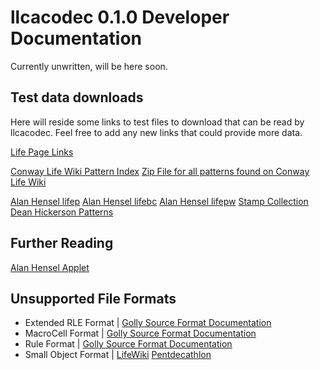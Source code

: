 
# llcacodec 0.1.0 Developer Documentation

Currently unwritten, will be here soon.

## Test data downloads

Here will reside some links to test files to download that can be read by llcacodec. Feel free to add any new links
that could provide more data.

[Life Page Links](http://conwaylife.com/ref/DRH/lifelinks.html)

[Conway Life Wiki Pattern Index](https://conwaylife.com/patterns/)
[Zip File for all patterns found on Conway Life Wiki](https://conwaylife.com/patterns/all.zip)

[Alan Hensel lifep](www.ibiblio.org/lifepatterns/lifep.zip)
[Alan Hensel lifebc](www.ibiblio.org/lifepatterns/lifebc.zip)
[Alan Hensel lifepw](www.ibiblio.org/lifepatterns/lifepw.zip)
[Stamp Collection](http://conwaylife.com/ref/DRH/stamps.html)
[Dean Hickerson Patterns](http://conwaylife.com/ref/DRH/life.html)

## Further Reading

[Alan Hensel Applet](http://www.ibiblio.org/lifepatterns/lifeapplet.html)

## Unsupported File Formats

- Extended RLE Format | [Golly Source Format Documentation](https://golly.sourceforge.net/Help/formats.html#rle)
- MacroCell Format | [Golly Source Format Documentation](https://golly.sourceforge.net/Help/formats.html#rle)
- Rule Format | [Golly Source Format Documentation](https://golly.sourceforge.net/Help/formats.html#rle)
- Small Object Format | [LifeWiki](https://conwaylife.com/wiki/Small_object_format) [Pentdecathlon](https://web.archive.org/web/20211102020428/http://pentadecathlon.com/objects/definitions/definitions.php)